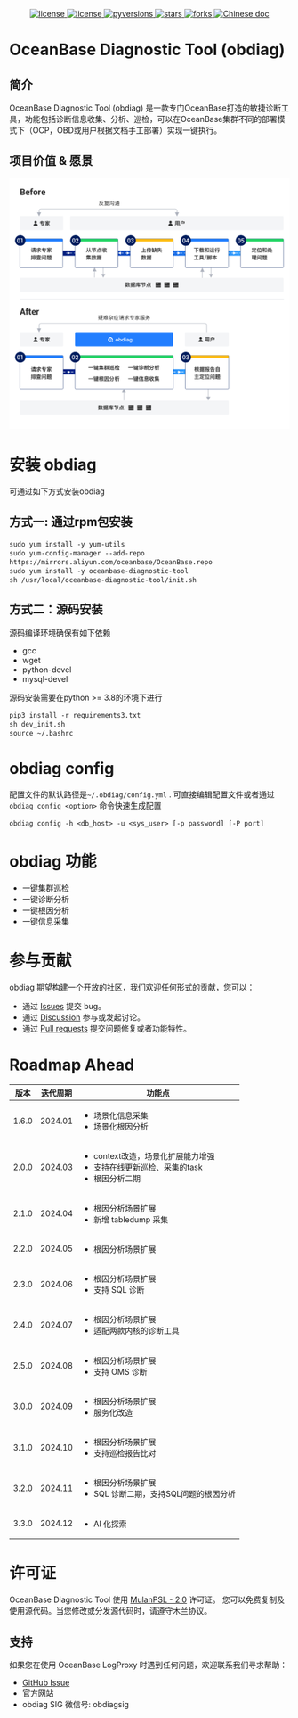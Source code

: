<p align="center">
    <a href="https://github.com/oceanbase/oceanbase-diagnostic-tool/blob/master/LICENSE">
        <img alt="license" src="https://img.shields.io/badge/license-MulanPubL--2.0-blue" />
    </a>
    <a href="https://github.com/oceanbase/oceanbase-diagnostic-tool/releases/latest">
        <img alt="license" src="https://img.shields.io/badge/dynamic/json?color=blue&label=release&query=tag_name&url=https%3A%2F%2Fapi.github.com%2Frepos%2Foceanbase%2Foceanbase-diagnostic-tool%2Freleases%2Flatest" />
    </a>
    <a href="https://img.shields.io/badge/python%20-3.8.0%2B-blue.svg">
        <img alt="pyversions" src="https://img.shields.io/badge/python%20-3.8.0%2B-blue.svg" />
    </a>
    <a href="https://github.com/oceanbase/oceanbase-diagnostic-tool">
        <img alt="stars" src="https://img.shields.io/badge/dynamic/json?color=blue&label=stars&query=stargazers_count&url=https%3A%2F%2Fapi.github.com%2Frepos%2Foceanbase%2Foceanbase-diagnostic-tool" />
    </a>
    <a href="https://github.com/oceanbase/oceanbase-diagnostic-tool">
        <img alt="forks" src="https://img.shields.io/badge/dynamic/json?color=blue&label=forks&query=forks&url=https%3A%2F%2Fapi.github.com%2Frepos%2Foceanbase%2Foceanbase-diagnostic-tool" />
    </a>
    <a href="https://www.oceanbase.com/docs/obdiag-cn">
        <img alt="Chinese doc" src="https://img.shields.io/badge/文档-简体中文-blue" />
    </a>
</p>

# OceanBase Diagnostic Tool (obdiag)

## 简介
OceanBase Diagnostic Tool (obdiag) 是一款专门OceanBase打造的敏捷诊断工具，功能包括诊断信息收集、分析、巡检，可以在OceanBase集群不同的部署模式下（OCP，OBD或用户根据文档手工部署）实现一键执行。

## 项目价值 & 愿景

![项目价值](./images/obdiag_cn.png)

# 安装 obdiag

可通过如下方式安装obdiag

## 方式一: 通过rpm包安装
```shell script
sudo yum install -y yum-utils
sudo yum-config-manager --add-repo https://mirrors.aliyun.com/oceanbase/OceanBase.repo
sudo yum install -y oceanbase-diagnostic-tool
sh /usr/local/oceanbase-diagnostic-tool/init.sh
```

## 方式二：源码安装
源码编译环境确保有如下依赖
- gcc
- wget
- python-devel
- mysql-devel

源码安装需要在python >= 3.8的环境下进行

```shell
pip3 install -r requirements3.txt
sh dev_init.sh
source ~/.bashrc
```

# obdiag config
配置文件的默认路径是`~/.obdiag/config.yml` . 可直接编辑配置文件或者通过`obdiag config <option>` 命令快速生成配置
```shell script
obdiag config -h <db_host> -u <sys_user> [-p password] [-P port]
```

# obdiag 功能
- 一键集群巡检
- 一键诊断分析
- 一键根因分析
- 一键信息采集


# 参与贡献

obdiag 期望构建一个开放的社区，我们欢迎任何形式的贡献，您可以：
- 通过 [Issues](https://github.com/oceanbase/oceanbase-diagnostic-tool/issues) 提交 bug。
- 通过 [Discussion](https://github.com/oceanbase/oceanbase-diagnostic-tool/discussions) 参与或发起讨论。
- 通过 [Pull requests](https://github.com/oceanbase/oceanbase-diagnostic-tool/pulls) 提交问题修复或者功能特性。

# Roadmap Ahead

| 版本 | 迭代周期 | 功能点 | 
|---------|---------------|---------|
|1.6.0| 2024.01| <ul><li> 场景化信息采集 </li><li> 场景化根因分析 </li></ul> |
|2.0.0|2024.03| <ul><li> context改造，场景化扩展能力增强 </li><li> 支持在线更新巡检、采集的task </li><li> 根因分析二期 </li></ul>|
|2.1.0|2024.04| <ul><li> 根因分析场景扩展 </li><li> 新增 tabledump 采集 </li></ul>|
|2.2.0|2024.05| <ul><li> 根因分析场景扩展 </li></ul>|
|2.3.0|2024.06| <ul><li> 根因分析场景扩展 </li><li> 支持 SQL 诊断 </li></ul>|
|2.4.0|2024.07| <ul><li> 根因分析场景扩展 </li><li> 适配两款内核的诊断工具 </li></ul>|
|2.5.0|2024.08| <ul><li> 根因分析场景扩展 </li><li> 支持 OMS 诊断 </li></ul>|
|3.0.0|2024.09| <ul><li> 根因分析场景扩展 </li><li> 服务化改造 </li></ul>|
|3.1.0|2024.10| <ul><li> 根因分析场景扩展 </li><li> 支持巡检报告比对 </li></ul>|
|3.2.0|2024.11| <ul><li> 根因分析场景扩展 </li><li> SQL 诊断二期，支持SQL问题的根因分析 </li></ul>|
|3.3.0|2024.12| <ul><li> AI 化探索 </li></ul>|


# 许可证

OceanBase Diagnostic Tool 使用 [MulanPSL - 2.0](http://license.coscl.org.cn/MulanPSL2) 许可证。
您可以免费复制及使用源代码。当您修改或分发源代码时，请遵守木兰协议。

## 支持

如果您在使用 OceanBase LogProxy 时遇到任何问题，欢迎联系我们寻求帮助：

- [GitHub Issue](https://github.com/oceanbase/oceanbase-diagnostic-tool/issues)
- [官方网站](https://www.oceanbase.com/docs/obdiag-cn)
- obdiag SIG 微信号: obdiagsig